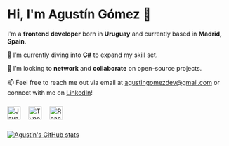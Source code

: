 # Hi, I'm Agustín Gómez 👋

I'm a **frontend developer** born in **Uruguay** and currently based in **Madrid, Spain**.

🌱 I’m currently diving into **C#** to expand my skill set.

👯 I’m looking to **network** and **collaborate** on open-source projects.

📫 Feel free to reach me out via email at [agustingomezdev@gmail.com](mailto:agustingomezdev@gmail.com) or connect with me on [LinkedIn](https://www.linkedin.com/in/agustingomezblanco/)!

###

<div align="left">
  <img src="https://cdn.jsdelivr.net/gh/devicons/devicon/icons/javascript/javascript-original.svg" height="30" alt="JavaScript logo" />
  <img width="10" />
  <img src="https://cdn.jsdelivr.net/gh/devicons/devicon/icons/typescript/typescript-original.svg" height="30" alt="TypeScript logo" />
  <img width="10" />
  <img src="https://cdn.jsdelivr.net/gh/devicons/devicon/icons/react/react-original.svg" height="30" alt="React logo" />
</div>

###

[![Agustin's GitHub stats](https://github-readme-stats.vercel.app/api?username=agustingomezdev)](https://github.com/SrGobi/github-readme-stats)
